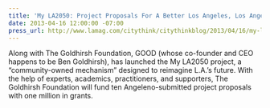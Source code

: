 ```yaml
---
title: 'My LA2050: Project Proposals For A Better Los Angeles, Los Angeles Magazine'
date: 2013-04-16 12:00:00 -07:00
press_url: http://www.lamag.com/citythink/citythinkblog/2013/04/16/my-la2050-project-proposals-for-a-better-los-angeles
---
```


Along with The Goldhirsh Foundation, GOOD (whose co-founder and CEO happens to be Ben Goldhirsh), has launched the My LA2050 project, a “community-owned mechanism” designed to reimagine L.A.’s future. With the help of experts, academics, practitioners, and supporters, The Goldhirsh Foundation will fund ten Angeleno-submitted project proposals with one million in grants.
